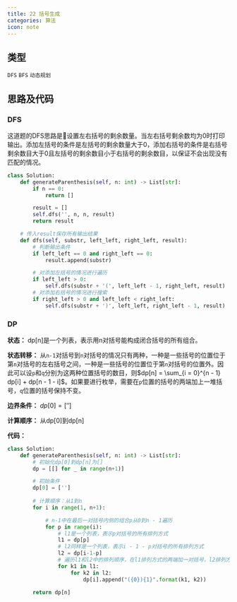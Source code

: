 ```yaml
---
title: 22 括号生成
categories: 算法
icon: note
---
```


## 类型

`DFS` `BFS` `动态规划`

## 思路及代码

### DFS

这道题的DFS思路是设置左右括号的剩余数量。当左右括号剩余数均为0时打印输出。添加左括号的条件是左括号的剩余数量大于0，添加右括号的条件是右括号剩余数目大于0且左括号的剩余数目小于右括号的剩余数目，以保证不会出现没有匹配的情况。

```python
class Solution:
    def generateParenthesis(self, n: int) -> List[str]:
        if n == 0:
            return []

        result = []
        self.dfs('', n, n, result)
        return result

    # 传入result保存所有输出结果
    def dfs(self, substr, left_left, right_left, result):
        # 判断输出条件
        if left_left == 0 and right_left == 0:
            result.append(substr)

        # 对添加左括号的情况进行遍历
        if left_left > 0:
            self.dfs(substr + '(', left_left - 1, right_left, result)
        # 对添加右括号的情况进行搜索
        if right_left > 0 and left_left < right_left:
            self.dfs(substr + ')', left_left, right_left - 1, result)
```

### DP

**状态：** dp[n]是一个列表，表示用n对括号能构成闭合括号的所有组合。

**状态转移：** 从`n-1`对括号到`n`对括号的情况只有两种，一种是一些括号的位置位于第`n`对括号的左右括号之间，一种是一些括号的位置位于第`n`对括号的位置外。因此可以设`p`和`q`分别为这两种位置括号的数目，则$dp[n] = \sum_{i = 0}^{n - 1} dp[i] + dp[n - 1 - i]$。如果要进行枚举，需要在`p`位置的括号的两端加上一堆括号，`q`位置的括号保持不变。

**边界条件：** $dp[0] = ['']$

**计算顺序：** 从dp[0]到dp[n]

**代码：**
```python
class Solution:
    def generateParenthesis(self, n: int) -> List[str]:
        # 初始化dp[0]到dp[n]为[]
        dp = [[] for _ in range(n+1)]

        # 初始条件
        dp[0] = ['']
        
        # 计算顺序：从1到n
        for i in range(1, n+1):

            # n-1中在最后一对括号内侧的组合p从0到n - 1遍历
            for p in range(i):
                # l1是一个列表，表示p对括号的所有排列方式
                l1 = dp[p]
                # l2同样是一个列表，表示i - 1 - p对括号的所有排列方式
                l2 = dp[i-1-p]
                # 遍历l1和l2中的排列顺序，在l1排列方式的两端加一对括号，l2排列方式保持不变
                for k1 in l1:
                    for k2 in l2:
                        dp[i].append("({0}){1}".format(k1, k2))

        return dp[n]
```
